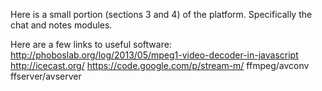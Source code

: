 Here is a small portion (sections 3 and 4) of the platform. Specifically the chat and notes modules.

Here are a few links to useful software:
http://phoboslab.org/log/2013/05/mpeg1-video-decoder-in-javascript
http://icecast.org/
https://code.google.com/p/stream-m/
ffmpeg/avconv
ffserver/avserver
